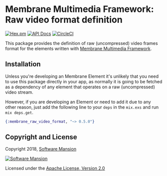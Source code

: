 # Membrane Multimedia Framework: Raw video format definition

[![Hex.pm](https://img.shields.io/hexpm/v/membrane_raw_video_format.svg)](https://hex.pm/packages/membrane_raw_video_format)
[![API Docs](https://img.shields.io/badge/api-docs-yellow.svg?style=flat)](https://hexdocs.pm/membrane_raw_video_format/)
[![CircleCI](https://circleci.com/gh/membraneframework/membrane_raw_video_format.svg?style=svg)](https://circleci.com/gh/membraneframework/membrane_raw_video_format)

This package provides the definition of raw (uncompressed) video frames format for the elements written with
[Membrane Multimedia Framework](https://membraneframework.org).

## Installation

Unless you're developing an Membrane Element it's unlikely that you need to
use this package directly in your app, as normally it is going to be fetched as
a dependency of any element that operates on a raw (uncompressed) video stream.

However, if you are developing an Element or need to add it due to any other
reason, just add the following line to your `deps` in the `mix.exs` and run
`mix deps.get`.

```elixir
{:membrane_raw_video_format, "~> 0.5.0"}
```

## Copyright and License

Copyright 2018, [Software Mansion](https://swmansion.com/?utm_source=git&utm_medium=readme&utm_campaign=membrane)

[![Software Mansion](https://logo.swmansion.com/logo?color=white&variant=desktop&width=200&tag=membrane-github)](https://swmansion.com/?utm_source=git&utm_medium=readme&utm_campaign=membrane)

Licensed under the [Apache License, Version 2.0](LICENSE)

